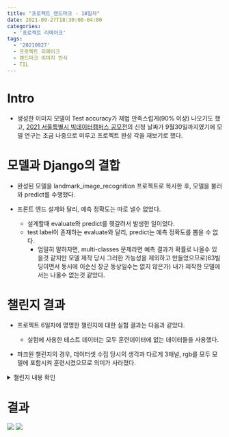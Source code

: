 ```yaml
---
title: "프로젝트_랜드마크 - 18일차"
date: 2021-09-27T18:30:00-04:00
categories:
  - '프로젝트 리메이크'
tags:
  - '20210927'
  - 프로젝트 리메이크
  - 랜드마크 이미지 인식
  - TIL
---
```



# Intro

* 생성한 이미지 모델이 Test accuracy가 제법 만족스럽게(90% 이상) 나오기도 했고, [2021 서울특별시 빅데이터캠퍼스 공모전](https://bigdata.seoul.go.kr/cntst/selectCntst.do?r_id=P600&cntst_seq=51&cntst_se_code=&use_type_code=30&sch_cntst_se_code=&file_id=&sch_type=&sch_text=&currentPage=1)의 신청 날짜가 9월30일까지였기에 모델 연구는 조금 나중으로 미루고 프로젝트 완성 각을 재보기로 했다. 

# 모델과 Django의 결합

* 완성된 모델을 landmark_image_recognition 프로젝트로 복사한 후, 모델을 불러와 predict를 수행했다.

* 프론트 엔드 설계와 달리, 예측 정확도는 따로 낼수 없었다.
  * 설계할때 evaluate와 predict를 헷갈려서 발생한 일이었다.
  * test label이 존재하는 evaluate와 달리, predict는 예측 정확도를 뽑을 수 없다.
    * 엄밀히 말하자면, multi-classes 문제라면 예측 결과가 확률로 나올수 있을것 같지만 모델 제작 당시 그러한 가능성을 제외하고 만들었으므로(63빌딩이면서 동시에 이순신 장군 동상일수는 없지 않은가) 내가 제작한 모델에서는 나올수 없는것 같았다.

# 챌린지 결과

* 프로젝트 6일차에 명명한 챌린지에 대한 실험 결과는 다음과 같았다.
  * 실험에 사용한 테스트 데이터는 모두 훈련데이터에 없는 데이터들을 사용했다.

* 파크원 챌린지의 경우, 데이터셋 수집 당시의 생각과 다르게 3채널, rgb를 모두 모델에 포함시켜 훈련시켰으므로 의미가 사라졌다.

<details>
<summary>챌린지 내용 확인</summary>
<div>

<details>
<summary> 남산골한옥마을 챌린지</summary>

  * 남산타워 + 한옥 이라는 조합으로 해당 위치라는것을 인식할수 있을까?

  * Test Case 01. 실패(광화문)
     
      <img src="https://1geraldine1.github.io/assets/images/Landmark/Day18/남산골_테스트_01.jpg"/>

  * Test Case 02. 성공
      
      <img src="https://1geraldine1.github.io/assets/images/Landmark/Day18/남산골_테스트_02.jpg"/>
    
  * Test Case 03. 성공
      
      <img src="https://1geraldine1.github.io/assets/images/Landmark/Day18/남산골_테스트_03.jpg"/>

  * Test Case 04. 실패(북촌한옥마을)
      
      <img src="https://1geraldine1.github.io/assets/images/Landmark/Day18/남산골_테스트_04.jpg"/>

  * Test Case 05. 성공
      
      <img src="https://1geraldine1.github.io/assets/images/Landmark/Day18/남산골_테스트_05.jpg"/>

  * 평가 : 남산타워+한옥의 조합이 남산골 한옥마을인것을 정확히 캐치했지만, 반작용으로 일반적인 한옥에 대한 인식은 실패하는 모습을 보인다.

</details>

<details>

<summary> 목동종합운동장 챌린지 </summary>

  * 지근거리에 있는 세개의 장소에 대해 두장소 이상이 동시에 찍힌 사진의 경우 의도적으로 배제하지 않음.

  * 아이스링크
  
    * Test Case 01. 성공
     
      <img src="https://1geraldine1.github.io/assets/images/Landmark/Day18/아이스링크01.jpg"/>

    * Test Case 02. 실패(서울특별시청)
      
      <img src="https://1geraldine1.github.io/assets/images/Landmark/Day18/아이스링크02.jpg"/>
    
    * Test Case 03. 성공
      
      <img src="https://1geraldine1.github.io/assets/images/Landmark/Day18/아이스링크03.jpg"/>

  * 야구장

    * Test Case 01. 성공
     
      <img src="https://1geraldine1.github.io/assets/images/Landmark/Day18/야구장01.jpg"/>

    * Test Case 02. 실패(63빌딩)
      
      <img src="https://1geraldine1.github.io/assets/images/Landmark/Day18/야구장02.jpg"/>
    
    * Test Case 03. 성공
      
      <img src="https://1geraldine1.github.io/assets/images/Landmark/Day18/야구장03.jpg"/>

  * 주경기장

    * Test Case 01. 실패(서울무역전시컨벤션센터)
     
      <img src="https://1geraldine1.github.io/assets/images/Landmark/Day18/주경기장01.jpg"/>

    * Test Case 02. 실패(서울특별시청)
      
      <img src="https://1geraldine1.github.io/assets/images/Landmark/Day18/주경기장02.jpg"/>
    
    * Test Case 03. 실패(남산서울타워)
      
      <img src="https://1geraldine1.github.io/assets/images/Landmark/Day18/주경기장03.jpg"/>

  * 평가 : 주경기장의 경우, 중복데이터를 제외하면 거의 남는 사진이 없다시피해서 모조리 실패한듯한 모양이다. 그냥 종합운동장 하나로 세 데이터를 묶어서 학습시키는것이 나을것 같다.

</details>


<details>
<summary> 서울숲 챌린지</summary>

  * 특징적인 지표가 존재하지 않는 장소에 대해 정제하지 않은 데이터로 학습시켰을때 인식할수 있을까?

    * Test Case 01. 성공
     
      <img src="https://1geraldine1.github.io/assets/images/Landmark/Day18/서울숲01.jpg"/>

    * Test Case 02. 성공
      
      <img src="https://1geraldine1.github.io/assets/images/Landmark/Day18/서울숲02.jpg"/>
    
    * Test Case 03. 성공
      
      <img src="https://1geraldine1.github.io/assets/images/Landmark/Day18/서울숲03.jpg"/>

    * Test Case 04. 실패(암사동 선사유적지)
      
      <img src="https://1geraldine1.github.io/assets/images/Landmark/Day18/서울숲04.jpg"/>

    * Test Case 05. 성공
      
      <img src="https://1geraldine1.github.io/assets/images/Landmark/Day18/서울숲05.jpg"/>

    * 평가 : 숲이라 부를만한 데이터가 서울숲 한곳뿐이라 그런건지, 아니면 진짜 데이터 정제가 없어도 양으로 밀어붙이면 되는건지는 몰라도 상당히 높은 성공률을 기록했다.
    
      * 누락시켰었던 '양재시민의숲' 데이터를 넣고 한번 더 모델을 훈련시켜 실험해볼 필요가 있을것같다.
      
</details>

</div>
</details>


# 결과

  <img src="https://1geraldine1.github.io/assets/images/Landmark/Day18/final01.PNG"/>

  <img src="https://1geraldine1.github.io/assets/images/Landmark/Day18/final02.PNG"/>
